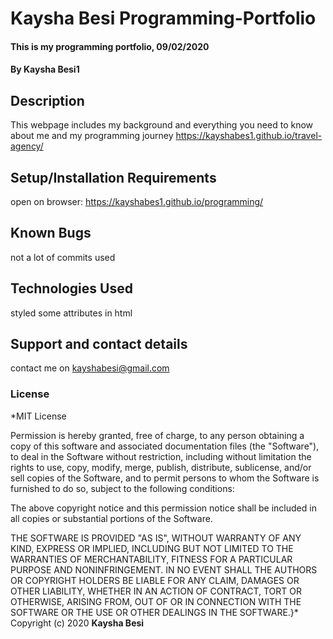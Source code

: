 # Kaysha Besi Programming-Portfolio
#### This is my programming portfolio, 09/02/2020
#### By Kaysha Besi1
## Description
This webpage includes my background and everything you need to know about me and my programming journey
https://kayshabes1.github.io/travel-agency/
## Setup/Installation Requirements
open on browser: https://kayshabes1.github.io/programming/
## Known Bugs
not a lot of commits used
## Technologies Used
styled some attributes in html 
## Support and contact details
contact me on kayshabesi@gmail.com
### License
*MIT License

Permission is hereby granted, free of charge, to any person obtaining a copy
of this software and associated documentation files (the "Software"), to deal
in the Software without restriction, including without limitation the rights
to use, copy, modify, merge, publish, distribute, sublicense, and/or sell
copies of the Software, and to permit persons to whom the Software is
furnished to do so, subject to the following conditions:

The above copyright notice and this permission notice shall be included in all
copies or substantial portions of the Software.

THE SOFTWARE IS PROVIDED "AS IS", WITHOUT WARRANTY OF ANY KIND, EXPRESS OR
IMPLIED, INCLUDING BUT NOT LIMITED TO THE WARRANTIES OF MERCHANTABILITY,
FITNESS FOR A PARTICULAR PURPOSE AND NONINFRINGEMENT. IN NO EVENT SHALL THE
AUTHORS OR COPYRIGHT HOLDERS BE LIABLE FOR ANY CLAIM, DAMAGES OR OTHER
LIABILITY, WHETHER IN AN ACTION OF CONTRACT, TORT OR OTHERWISE, ARISING FROM,
OUT OF OR IN CONNECTION WITH THE SOFTWARE OR THE USE OR OTHER DEALINGS IN THE
SOFTWARE.}*
Copyright (c) 2020 **Kaysha Besi**
  
